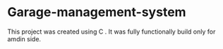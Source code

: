# Garage-management-system
This project was created using C . It was fully functionally build only for amdin side. 
